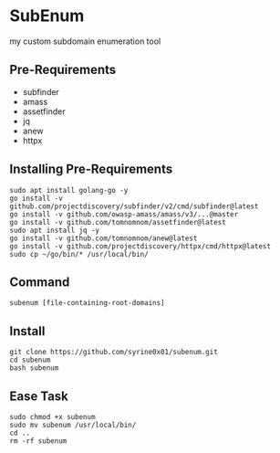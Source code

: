 # SubEnum

my custom subdomain enumeration tool

## Pre-Requirements
- subfinder
- amass
- assetfinder
- jq
- anew
- httpx

## Installing Pre-Requirements
```
sudo apt install golang-go -y
go install -v github.com/projectdiscovery/subfinder/v2/cmd/subfinder@latest
go install -v github.com/owasp-amass/amass/v3/...@master
go install -v github.com/tomnomnom/assetfinder@latest
sudo apt install jq -y
go install -v github.com/tomnomnom/anew@latest
go install -v github.com/projectdiscovery/httpx/cmd/httpx@latest
sudo cp ~/go/bin/* /usr/local/bin/
```

## Command
`subenum [file-containing-root-domains]`

## Install
```
git clone https://github.com/syrine0x01/subenum.git
cd subenum
bash subenum
```

## Ease Task
```
sudo chmod +x subenum
sudo mv subenum /usr/local/bin/
cd ..
rm -rf subenum
```
